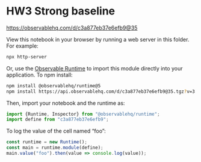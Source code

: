 # HW3 Strong baseline

https://observablehq.com/d/c3a877eb37e6efb9@35

View this notebook in your browser by running a web server in this folder. For
example:

~~~sh
npx http-server
~~~

Or, use the [Observable Runtime](https://github.com/observablehq/runtime) to
import this module directly into your application. To npm install:

~~~sh
npm install @observablehq/runtime@5
npm install https://api.observablehq.com/d/c3a877eb37e6efb9@35.tgz?v=3
~~~

Then, import your notebook and the runtime as:

~~~js
import {Runtime, Inspector} from "@observablehq/runtime";
import define from "c3a877eb37e6efb9";
~~~

To log the value of the cell named “foo”:

~~~js
const runtime = new Runtime();
const main = runtime.module(define);
main.value("foo").then(value => console.log(value));
~~~
